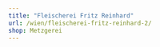 ```yaml
---
title: "Fleischerei Fritz Reinhard"
url: /wien/fleischerei-fritz-reinhard-2/
shop: Metzgerei
---
```

